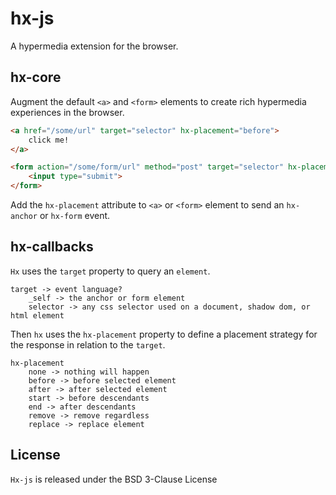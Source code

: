 # hx-js

A hypermedia extension for the browser.

## hx-core

Augment the default `<a>` and `<form>` elements to create rich hypermedia experiences in the browser.

```html
<a href="/some/url" target="selector" hx-placement="before">
    click me!
</a>

<form action="/some/form/url" method="post" target="selector" hx-placement="replace">
    <input type="submit">
</form>
```

Add the `hx-placement` attribute to `<a>` or `<form>` element to send an `hx-anchor` or `hx-form` event.

## hx-callbacks

`Hx` uses the `target` property to query an `element`.

```
target -> event language?
    _self -> the anchor or form element
    selector -> any css selector used on a document, shadow dom, or html element
```

Then `hx` uses the `hx-placement` property to define a placement strategy for the response in relation to the `target`.

```
hx-placement
    none -> nothing will happen
    before -> before selected element
    after -> after selected element
    start -> before descendants
    end -> after descendants
    remove -> remove regardless
    replace -> replace element
```

## License

`Hx-js` is released under the BSD 3-Clause License